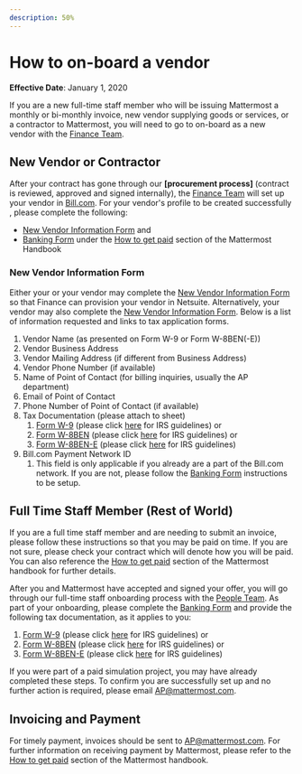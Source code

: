 ```yaml
---
description: 50%
---
```


# How to on-board a vendor

**Effective Date**: January 1, 2020

If you are a new full-time staff member who will be issuing Mattermost a monthly or bi-monthly invoice, new vendor supplying goods or services, or a contractor to Mattermost, you will need to go to on-board as a new vendor with the [Finance Team](https://community.mattermost.com/private-core/channels/expenses). 

## New Vendor or Contractor

After your contract has gone through our **\[procurement process\]** \(contract is reviewed, approved and signed internally\), the [Finance Team](https://community.mattermost.com/private-core/channels/expenses) will set up your vendor in [Bill.com](https://handbook.mattermost.com/company/how-to-guides-for-staff/how-to-get-paid#payments-made-by-mattermost). For your vendor's profile to be created successfully , please complete the following:

* [New Vendor Information Form](https://forms.gle/D27fwJPMXvftVyAEA) and
* [Banking Form](https://handbook.mattermost.com/company/how-to-guides-for-staff/how-to-get-paid#banking-form) under the [How to get paid](https://handbook.mattermost.com/company/how-to-guides-for-staff/how-to-get-paid#payments-made-by-mattermost) section of the Mattermost Handbook

### New Vendor Information Form

Either your or your vendor may complete the [New Vendor Information Form](https://forms.gle/D27fwJPMXvftVyAEA) so that Finance can provision your vendor in Netsuite. Alternatively, your vendor may also complete the [New Vendor Information Form](https://forms.gle/D27fwJPMXvftVyAEA). Below is a list of information requested and links to tax application forms. 

1. Vendor Name \(as presented on Form W-9 or Form W-8BEN\(-E\)\)
2. Vendor Business Address
3. Vendor Mailing Address \(if different from Business Address\)
4. Vendor Phone Number \(if available\)
5. Name of Point of Contact \(for billing inquiries, usually the AP department\)
6. Email of Point of Contact
7. Phone Number of Point of Contact \(if available\)
8. Tax Documentation \(please attach to sheet\)
   1. [Form W-9](https://www.irs.gov/pub/irs-pdf/fw9.pdf) \(please click [here](https://www.irs.gov/pub/irs-pdf/iw9.pdf) for IRS guidelines\) or
   2. [Form W-8BEN](https://www.irs.gov/pub/irs-pdf/fw8ben.pdf) \(please click [here](https://www.irs.gov/pub/irs-pdf/iw8ben.pdf) for IRS guidelines\) or
   3. [Form W-8BEN-E](https://www.irs.gov/pub/irs-pdf/fw8bene.pdf) \(please click [here](https://www.irs.gov/pub/irs-pdf/iw8bene.pdf) for IRS guidelines\)
9. Bill.com Payment Network ID
   1. This field is only applicable if you already are a part of the Bill.com network. If you are not, please follow the [Banking Form](https://handbook.mattermost.com/company/how-to-guides-for-staff/how-to-get-paid#banking-form) instructions to be setup.

## Full Time Staff Member \(Rest of World\)

If you are a full time staff member and are needing to submit an invoice, please follow these instructions so that you may be paid on time. If you are not sure, please check your contract which will denote how you will be paid. You can also reference the [How to get paid](https://handbook.mattermost.com/company/how-to-guides-for-staff/how-to-get-paid) section of the Mattermost handbook for further details. 

After you and Mattermost have accepted and signed your offer, you will go through our full-time staff onboarding process with the [People Team](https://community.mattermost.com/private-core/channels/ask-people-team). As part of your onboarding, please complete the [Banking Form](https://handbook.mattermost.com/company/how-to-guides-for-staff/how-to-get-paid#banking-form) and provide the following tax documentation, as it applies to you:

1. [Form W-9](https://www.irs.gov/pub/irs-pdf/fw9.pdf) \(please click [here](https://www.irs.gov/pub/irs-pdf/iw9.pdf) for IRS guidelines\) or
2. [Form W-8BEN](https://www.irs.gov/pub/irs-pdf/fw8ben.pdf) \(please click [here](https://www.irs.gov/pub/irs-pdf/iw8ben.pdf) for IRS guidelines\) or
3. [Form W-8BEN-E](https://www.irs.gov/pub/irs-pdf/fw8bene.pdf) \(please click [here](https://www.irs.gov/pub/irs-pdf/iw8bene.pdf) for IRS guidelines\)

If you were part of a paid simulation project, you may have already completed these steps. To confirm you are successfully set up and no further action is required, please email [AP@mattermost.com](mailto:AP@mattermost.com).

## Invoicing and Payment

For timely payment, invoices should be sent to [AP@mattermost.com](mailto:AP@mattermost.com). For further information on receiving payment by Mattermost, please refer to the [How to get paid](https://handbook.mattermost.com/company/how-to-guides-for-staff/how-to-get-paid) section of the Mattermost handbook.

